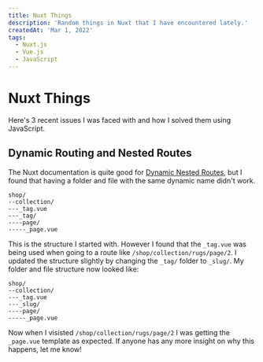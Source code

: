 ```yaml
---
title: Nuxt Things
description: 'Random things in Nuxt that I have encountered lately.'
createdAt: 'Mar 1, 2022'
tags:
  - Nuxt.js
  - Vue.js
  - JavaScript
---
```


# Nuxt Things

Here's 3 recent issues I was faced with and how I solved them using JavaScript.

## Dynamic Routing and Nested Routes

The Nuxt documentation is quite good for [Dynamic Nested Routes](https://nuxtjs.org/docs/features/file-system-routing#dynamic-nested-routes), but I found that having a folder and file with the same dynamic name didn't work.

```
shop/
--collection/
---_tag.vue
---_tag/
----page/
-----_page.vue
```

This is the structure I started with. However I found that the `_tag.vue` was being used when going to a route like `/shop/collection/rugs/page/2`. I updated the structure slightly by changing the `_tag/` folder to `_slug/`. My folder and file structure now looked like:

```
shop/
--collection/
---_tag.vue
---_slug/
----page/
-----_page.vue
```
Now when I visisted `/shop/collection/rugs/page/2` I was getting the `_page.vue` template as expected. If anyone has any more insight on why this happens, let me know!